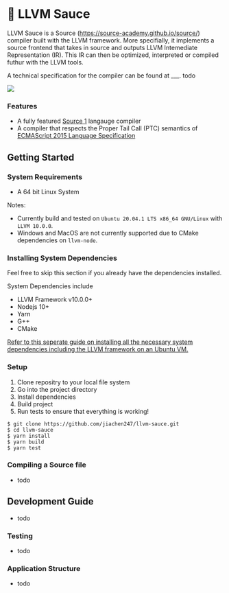 # :rocket: LLVM Sauce 

LLVM Sauce is a Source (https://source-academy.github.io/source/) compiler built with the LLVM framework. More specifially, it implements a source frontend that takes in source and outputs LLVM Intemediate Representation (IR). This IR can then be optimized, interpreted or compiled futhur with the LLVM tools.

A technical specification for the compiler can be found at ___. todo

![](https://i.imgur.com/NExfvra.png)

### Features
- A fully featured [Source 1](https://source-academy.github.io/source/source_1/) langauge compiler
- A compiler that respects the Proper Tail Call (PTC) semantics of [ECMAScript 2015 Language Specification](https://262.ecma-international.org/6.0/#sec-preparefortailcall)


## Getting Started

### System Requirements
- A 64 bit Linux System

Notes:
- Currently build and tested on `Ubuntu 20.04.1 LTS x86_64 GNU/Linux` with `LLVM 10.0.0`.
- Windows and MacOS are not currently supported due to CMake dependencies on `llvm-node`.

### Installing System Dependencies
Feel free to skip this section if you already have the dependencies installed.

System Dependencies include
- LLVM Framework v10.0.0+
- Nodejs 10+
- Yarn
- G++
- CMake

[Refer to this seperate guide on installing all the necessary system dependencies including the LLVM framework on an Ubuntu VM.](https://gist.github.com/jiachen247/d6e85aedd34fa570284dd981ae3f00bb)

### Setup
1. Clone repositry to your local file system
2. Go into the project directory 
3. Install dependencies
4. Build project
5. Run tests to ensure that everything is working!

```
$ git clone https://github.com/jiachen247/llvm-sauce.git
$ cd llvm-sauce
$ yarn install
$ yarn build
$ yarn test
```

### Compiling a Source file
- todo

## Development Guide
- todo

### Testing
- todo

### Application Structure
- todo

<!-- ## Usage

You will want to build the package first.
```
yarn
yarn build
```
Following which, you can execute the program with `yarn start`. For example
```
yarn start -p tests/source0/test1.js
``` -->

<!-- ## Testing

We have a very rudimentary test script since there is not much else that we
need. To write a test, create a file named `test_<description>.js` inside
`/tests/source?/`. Tests have this format:
```js
<source_program>
// expected output
```
Note that only the *last line* is taken as expected output. For the program
to even compile it must also be a proper Source comment. Spaces immediately
after `//` does not matter. To test multiple things at the same time, it may
be useful to know that `display()` is varag and you can do `display(a,b,c)`
for example. It is most helpful to look at existing tests and copy/paste them.

There might be some quirks that one must keep in mind to write tests. These
occur because there is no effort put into sanitizing things because it is not
needed right now.

- All numbers are `double`. Printed numbers go to 6 decimal places, even for
example `display(3)`
- Booleans are `int1`. Therefore `display(true)` gives `1`, and
`display(false)` gives `0`.
- Display spaces out its arguments with a single space. -->